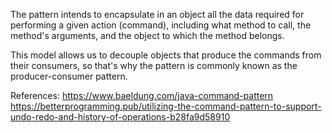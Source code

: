 The pattern intends to encapsulate in an object all the data required for performing a given action (command), including what method to call, the method's arguments, and the object to which the method belongs.

This model allows us to decouple objects that produce the commands from their consumers, so that's why the pattern is commonly known as the producer-consumer pattern.

References:
https://www.baeldung.com/java-command-pattern
https://betterprogramming.pub/utilizing-the-command-pattern-to-support-undo-redo-and-history-of-operations-b28fa9d58910